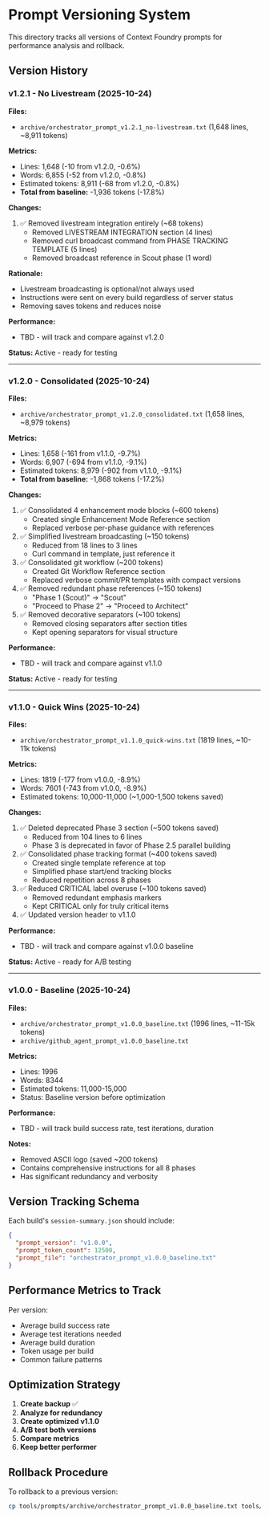 # Prompt Versioning System

This directory tracks all versions of Context Foundry prompts for performance analysis and rollback.

## Version History

### v1.2.1 - No Livestream (2025-10-24)
**Files:**
- `archive/orchestrator_prompt_v1.2.1_no-livestream.txt` (1,648 lines, ~8,911 tokens)

**Metrics:**
- Lines: 1,648 (-10 from v1.2.0, -0.6%)
- Words: 6,855 (-52 from v1.2.0, -0.8%)
- Estimated tokens: 8,911 (-68 from v1.2.0, -0.8%)
- **Total from baseline:** -1,936 tokens (-17.8%)

**Changes:**
1. ✅ Removed livestream integration entirely (~68 tokens)
   - Removed LIVESTREAM INTEGRATION section (4 lines)
   - Removed curl broadcast command from PHASE TRACKING TEMPLATE (5 lines)
   - Removed broadcast reference in Scout phase (1 word)

**Rationale:**
- Livestream broadcasting is optional/not always used
- Instructions were sent on every build regardless of server status
- Removing saves tokens and reduces noise

**Performance:**
- TBD - will track and compare against v1.2.0

**Status:** Active - ready for testing

---

### v1.2.0 - Consolidated (2025-10-24)
**Files:**
- `archive/orchestrator_prompt_v1.2.0_consolidated.txt` (1,658 lines, ~8,979 tokens)

**Metrics:**
- Lines: 1,658 (-161 from v1.1.0, -9.7%)
- Words: 6,907 (-694 from v1.1.0, -9.1%)
- Estimated tokens: 8,979 (-902 from v1.1.0, -9.1%)
- **Total from baseline:** -1,868 tokens (-17.2%)

**Changes:**
1. ✅ Consolidated 4 enhancement mode blocks (~600 tokens)
   - Created single Enhancement Mode Reference section
   - Replaced verbose per-phase guidance with references
2. ✅ Simplified livestream broadcasting (~150 tokens)
   - Reduced from 18 lines to 3 lines
   - Curl command in template, just reference it
3. ✅ Consolidated git workflow (~200 tokens)
   - Created Git Workflow Reference section
   - Replaced verbose commit/PR templates with compact versions
4. ✅ Removed redundant phase references (~150 tokens)
   - "Phase 1 (Scout)" → "Scout"
   - "Proceed to Phase 2" → "Proceed to Architect"
5. ✅ Removed decorative separators (~100 tokens)
   - Removed closing separators after section titles
   - Kept opening separators for visual structure

**Performance:**
- TBD - will track and compare against v1.1.0

**Status:** Active - ready for testing

---

### v1.1.0 - Quick Wins (2025-10-24)
**Files:**
- `archive/orchestrator_prompt_v1.1.0_quick-wins.txt` (1819 lines, ~10-11k tokens)

**Metrics:**
- Lines: 1819 (-177 from v1.0.0, -8.9%)
- Words: 7601 (-743 from v1.0.0, -8.9%)
- Estimated tokens: 10,000-11,000 (~1,000-1,500 tokens saved)

**Changes:**
1. ✅ Deleted deprecated Phase 3 section (~500 tokens saved)
   - Reduced from 104 lines to 6 lines
   - Phase 3 is deprecated in favor of Phase 2.5 parallel building
2. ✅ Consolidated phase tracking format (~400 tokens saved)
   - Created single template reference at top
   - Simplified phase start/end tracking blocks
   - Reduced repetition across 8 phases
3. ✅ Reduced CRITICAL label overuse (~100 tokens saved)
   - Removed redundant emphasis markers
   - Kept CRITICAL only for truly critical items
4. ✅ Updated version header to v1.1.0

**Performance:**
- TBD - will track and compare against v1.0.0 baseline

**Status:** Active - ready for A/B testing

---

### v1.0.0 - Baseline (2025-10-24)
**Files:**
- `archive/orchestrator_prompt_v1.0.0_baseline.txt` (1996 lines, ~11-15k tokens)
- `archive/github_agent_prompt_v1.0.0_baseline.txt`

**Metrics:**
- Lines: 1996
- Words: 8344
- Estimated tokens: 11,000-15,000
- Status: Baseline version before optimization

**Performance:**
- TBD - will track build success rate, test iterations, duration

**Notes:**
- Removed ASCII logo (saved ~200 tokens)
- Contains comprehensive instructions for all 8 phases
- Has significant redundancy and verbosity

## Version Tracking Schema

Each build's `session-summary.json` should include:
```json
{
  "prompt_version": "v1.0.0",
  "prompt_token_count": 12500,
  "prompt_file": "orchestrator_prompt_v1.0.0_baseline.txt"
}
```

## Performance Metrics to Track

Per version:
- Average build success rate
- Average test iterations needed
- Average build duration
- Token usage per build
- Common failure patterns

## Optimization Strategy

1. **Create backup** ✅
2. **Analyze for redundancy**
3. **Create optimized v1.1.0**
4. **A/B test both versions**
5. **Compare metrics**
6. **Keep better performer**

## Rollback Procedure

To rollback to a previous version:
```bash
cp tools/prompts/archive/orchestrator_prompt_v1.0.0_baseline.txt tools/orchestrator_prompt.txt
```
